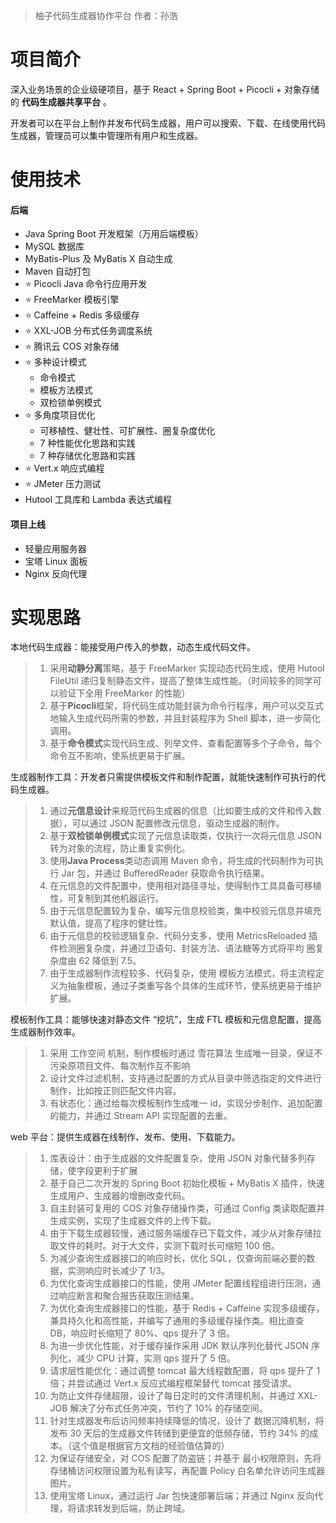 > 柚子代码生成器协作平台 
> 作者：孙浩

# 项目简介
深入业务场景的企业级硬项目，基于 React + Spring Boot + Picocli + 对象存储的 **代码生成器共享平台** 。

开发者可以在平台上制作并发布代码生成器，用户可以搜索、下载、在线使用代码生成器，管理员可以集中管理所有用户和生成器。
# 使用技术
#### 后端
- Java Spring Boot 开发框架（万用后端模板）
- MySQL 数据库
- MyBatis-Plus 及 MyBatis X 自动生成
- Maven 自动打包
- ⭐️ Picocli Java 命令行应用开发
- ⭐️ FreeMarker 模板引擎
- ⭐️ Caffeine + Redis 多级缓存
- ⭐️ XXL-JOB 分布式任务调度系统
- ⭐️ 腾讯云 COS 对象存储
- ⭐️ 多种设计模式
    - 命令模式
    - 模板方法模式
    - 双检锁单例模式
- ⭐️ 多角度项目优化
    - 可移植性、健壮性、可扩展性、圈复杂度优化
    - 7 种性能优化思路和实践
    - 7 种存储优化思路和实践
- ⭐️ Vert.x 响应式编程
- ⭐️ JMeter 压力测试
- Hutool 工具库和 Lambda 表达式编程

#### 项目上线

- 轻量应用服务器
- 宝塔 Linux 面板
- Nginx 反向代理
# 实现思路
本地代码生成器：能接受用户传入的参数，动态生成代码文件。
> 1. 采用**动静分离**策略，基于 FreeMarker 实现动态代码生成，使用 Hutool FileUtil 递归复制静态文件，提高了整体生成性能。（时间较多的同学可以验证下全用 FreeMarker 的性能）  
> 2. 基于**Picocli**框架，将代码生成功能封装为命令行程序，用户可以交互式地输入生成代码所需的参数，并且封装程序为 Shell 脚本，进一步简化调用。  
> 3. 基于**命令模式**实现代码生成、列举文件、查看配置等多个子命令，每个命令互不影响，使系统更易于扩展。  
  
生成器制作工具：开发者只需提供模板文件和制作配置，就能快速制作可执行的代码生成器。  
> 1. 通过**元信息设计**来规范代码生成器的信息（比如要生成的文件和传入数据），可以通过 JSON 配置修改元信息，驱动生成器的制作。  
> 2. 基于**双检锁单例模式**实现了元信息读取类，仅执行一次将元信息 JSON 转为对象的流程，防止重复实例化。  
> 3. 使用**Java Process**类动态调用 Maven 命令，将生成的代码制作为可执行 Jar 包，并通过 BufferedReader 获取命令执行结果。  
> 4. 在元信息的文件配置中，使用相对路径寻址，使得制作工具具备可移植性，可复制到其他机器运行。  
> 5. 由于元信息配置较为复杂，编写元信息校验类，集中校验元信息并填充默认值，提高了程序的健壮性。  
> 6. 由于元信息的校验逻辑复杂、代码分支多，使用 MetricsReloaded 插件检测圈复杂度，并通过卫语句、封装方法、语法糖等方式将平均 圈复杂度由 62 降低到 7.5。  
> 7. 由于生成器制作流程较多、代码复杂，使用 模板方法模式，将主流程定义为抽象模板，通过子类重写各个具体的生成环节，使系统更易于维护扩展。  
  
模板制作工具：能够快速对静态文件 “挖坑”，生成 FTL 模板和元信息配置，提高生成器制作效率。  
> 1. 采用 工作空间 机制，制作模板时通过 雪花算法 生成唯一目录，保证不污染原项目文件、每次制作互不影响  
> 2. 设计文件过滤机制，支持通过配置的方式从目录中筛选指定的文件进行制作，比如按正则匹配文件内容。  
> 3. 有状态化：通过给每次模板制作生成唯一 id，实现分步制作、追加配置的能力，并通过 Stream API 实现配置的去重。  
  
web 平台：提供生成器在线制作、发布、使用、下载能力。  
> 1. 库表设计：由于生成器的文件配置复杂，使用 JSON 对象代替多列存储，使字段更利于扩展  
> 2. 基于自己二次开发的 Spring Boot 初始化模板 + MyBatis X 插件，快速生成用户、生成器的增删改查代码。  
> 3. 自主封装可复用的 COS 对象存储操作类，可通过 Config 类读取配置并生成实例，实现了生成器文件的上传下载。  
> 4. 由于下载生成器较慢，通过服务端缓存已下载文件，减少从对象存储拉取文件的耗时。对于大文件，实测下载时长可缩短 100 倍。  
> 5. 为减少查询生成器接口的响应时长，优化 SQL，仅查询前端必要的数据，实测响应时长减少了 1/3。  
> 6. 为优化查询生成器接口的性能，使用 JMeter 配置线程组进行压测，通过响应断言和聚合报告获取压测结果。  
> 7. 为优化查询生成器接口的性能，基于 Redis + Caffeine 实现多级缓存，兼具持久化和高性能，并编写了通用的多级缓存操作类。相比直查 DB，响应时长缩短了 80%、qps 提升了 3 倍。  
> 8. 为进一步优化性能，对于缓存操作采用 JDK 默认序列化替代 JSON 序列化，减少 CPU 计算，实测 qps 提升了 5 倍。  
> 9. 请求层性能优化：通过调整 tomcat 最大线程数配置，将 qps 提升了 1 倍；并尝试通过 Vert.x 反应式编程框架替代 tomcat 接受请求。  
> 10. 为防止文件存储超限，设计了每日定时的文件清理机制，并通过 XXL-JOB 解决了分布式任务冲突，节约了 10% 的存储空间。  
> 11. 针对生成器发布后访问频率持续降低的情况，设计了 数据沉降机制，将发布 30 天后的生成器文件转储到更便宜的低频存储，节约 34% 的成本。（这个值是根据官方文档的经验值估算的）  
> 12. 为保证存储安全，对 COS 配置了防盗链；并基于 最小权限原则，先将存储桶访问权限设置为私有读写，再配置 Policy 白名单允许访问生成器图片。  
> 13. 使用宝塔 Linux，通过运行 Jar 包快速部署后端；并通过 Nginx 反向代理，将请求转发到后端，防止跨域。
